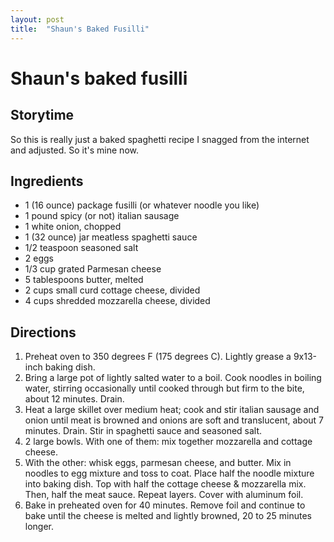 ```yaml
---
layout: post
title:  "Shaun's Baked Fusilli"
---
```

# Shaun's baked fusilli

## Storytime
So this is really just a baked spaghetti recipe I snagged from the internet and adjusted. So it's mine now.

## Ingredients
* 1 (16 ounce) package fusilli (or whatever noodle you like)
* 1 pound spicy (or not) italian sausage
* 1 white onion, chopped
* 1 (32 ounce) jar meatless spaghetti sauce
* 1/2 teaspoon seasoned salt
* 2 eggs
* 1/3 cup grated Parmesan cheese
* 5 tablespoons butter, melted
* 2 cups small curd cottage cheese, divided
* 4 cups shredded mozzarella cheese, divided

## Directions
1. Preheat oven to 350 degrees F (175 degrees C). Lightly grease a 9x13-inch baking dish.
2. Bring a large pot of lightly salted water to a boil. Cook noodles in boiling water, stirring occasionally until cooked through but firm to the bite, about 12 minutes. Drain.
3. Heat a large skillet over medium heat; cook and stir italian sausage and onion until meat is browned and onions are soft and translucent, about 7 minutes. Drain. Stir in spaghetti sauce and seasoned salt.
4. 2 large bowls. With one of them: mix together mozzarella and cottage cheese.
5. With the other: whisk eggs, parmesan cheese, and butter. Mix in noodles to egg mixture and toss to coat. Place half the noodle mixture into baking dish. Top with half the cottage cheese & mozzarella mix. Then, half the meat sauce. Repeat layers. Cover with aluminum foil.
6. Bake in preheated oven for 40 minutes. Remove foil and continue to bake until the cheese is melted and lightly browned, 20 to 25 minutes longer.

